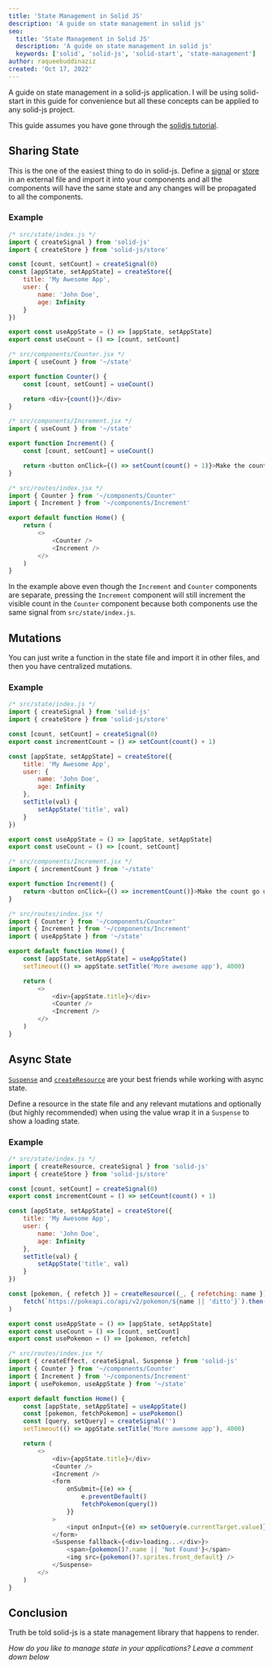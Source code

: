 ```yaml
---
title: 'State Management in Solid JS'
description: 'A guide on state management in solid js'
seo:
  title: 'State Management in Solid JS'
  description: 'A guide on state management in solid js'
  keywords: ['solid', 'solid-js', 'solid-start', 'state-management']
author: raqueebuddinaziz
created: 'Oct 17, 2022'
---
```


A guide on state management in a solid-js application.
I will be using solid-start in this guide for convenience but all these concepts can be applied to any solid-js project.

This guide assumes you have gone through the [solidjs tutorial](https://www.solidjs.com/tutorial/introduction_basics).

## Sharing State

This is the one of the easiest thing to do in solid-js. Define a [signal](https://www.solidjs.com/docs/latest/api#createsignal) or [store](https://www.solidjs.com/docs/latest/api#using-stores) in an external file and import it into your components and all the components will have the same state and any changes will be propagated to all the components.

### Example

```javascript
/* src/state/index.js */
import { createSignal } from 'solid-js'
import { createStore } from 'solid-js/store'

const [count, setCount] = createSignal(0)
const [appState, setAppState] = createStore({
	title: 'My Awesome App',
	user: {
		name: 'John Doe',
		age: Infinity
	}
})

export const useAppState = () => [appState, setAppState]
export const useCount = () => [count, setCount]
```

```javascript
/* src/components/Counter.jsx */
import { useCount } from '~/state'

export function Counter() {
	const [count, setCount] = useCount()

	return <div>{count()}</div>
}
```

```javascript
/* src/components/Increment.jsx */
import { useCount } from '~/state'

export function Increment() {
	const [count, setCount] = useCount()

	return <button onClick={() => setCount(count() + 1)}>Make the count go up</button>
}
```

```javascript
/* src/routes/index.jsx */
import { Counter } from '~/components/Counter'
import { Increment } from '~/components/Increment'

export default function Home() {
	return (
		<>
			<Counter />
			<Increment />
		</>
	)
}
```

In the example above even though the `Increment` and `Counter` components are separate, pressing the `Increment` component will still increment the visible count in the `Counter` component because both components use the same signal from `src/state/index.js`.

## Mutations

You can just write a function in the state file and import it in other files, and then you have centralized mutations.

### Example

```javascript
/* src/state/index.js */
import { createSignal } from 'solid-js'
import { createStore } from 'solid-js/store'

const [count, setCount] = createSignal(0)
export const incrementCount = () => setCount(count() + 1)

const [appState, setAppState] = createStore({
	title: 'My Awesome App',
	user: {
		name: 'John Doe',
		age: Infinity
	},
	setTitle(val) {
		setAppState('title', val)
	}
})

export const useAppState = () => [appState, setAppState]
export const useCount = () => [count, setCount]
```

```javascript
/* src/components/Increment.jsx */
import { incrementCount } from '~/state'

export function Increment() {
	return <button onClick={() => incrementCount()}>Make the count go up</button>
}
```

```javascript
/* src/routes/index.jsx */
import { Counter } from '~/components/Counter'
import { Increment } from '~/components/Increment'
import { useAppState } from '~/state'

export default function Home() {
	const [appState, setAppState] = useAppState()
	setTimeout(() => appState.setTitle('More awesome app'), 4000)

	return (
		<>
			<div>{appState.title}</div>
			<Counter />
			<Increment />
		</>
	)
}
```

## Async State

[`Suspense`](https://www.solidjs.com/docs/latest/api#suspense) and [`createResource`](https://www.solidjs.com/docs/latest/api#createresource) are your best friends while working with async state.

Define a resource in the state file and any relevant mutations and optionally (but highly recommended) when using the value wrap it in a `Suspense` to show a loading state.

### Example

```javascript
/* src/state/index.js */
import { createResource, createSignal } from 'solid-js'
import { createStore } from 'solid-js/store'

const [count, setCount] = createSignal(0)
export const incrementCount = () => setCount(count() + 1)

const [appState, setAppState] = createStore({
	title: 'My Awesome App',
	user: {
		name: 'John Doe',
		age: Infinity
	},
	setTitle(val) {
		setAppState('title', val)
	}
})

const [pokemon, { refetch }] = createResource((_, { refetching: name }) =>
	fetch(`https://pokeapi.co/api/v2/pokemon/${name || 'ditto'}`).then((res) => res.json())
)

export const useAppState = () => [appState, setAppState]
export const useCount = () => [count, setCount]
export const usePokemon = () => [pokemon, refetch]
```

```javascript
/* src/routes/index.jsx */
import { createEffect, createSignal, Suspense } from 'solid-js'
import { Counter } from '~/components/Counter'
import { Increment } from '~/components/Increment'
import { usePokemon, useAppState } from '~/state'

export default function Home() {
	const [appState, setAppState] = useAppState()
	const [pokemon, fetchPokemon] = usePokemon()
	const [query, setQuery] = createSignal('')
	setTimeout(() => appState.setTitle('More awesome app'), 4000)

	return (
		<>
			<div>{appState.title}</div>
			<Counter />
			<Increment />
			<form
				onSubmit={(e) => {
					e.preventDefault()
					fetchPokemon(query())
				}}
			>
				<input onInput={(e) => setQuery(e.currentTarget.value)} value={query()} required />
			</form>
			<Suspense fallback={<div>loading...</div>}>
				<span>{pokemon()?.name || 'Not Found'}</span>
				<img src={pokemon()?.sprites.front_default} />
			</Suspense>
		</>
	)
}
```

## Conclusion

Truth be told solid-js is a state management library that happens to render.

_How do you like to manage state in your applications? Leave a comment down below_
